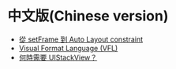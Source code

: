 # 中文版(Chinese version)

* [從 setFrame 到 Auto Layout constraint](https://medium.com/@denkeni/純程式碼-auto-layout-與概要教學-一-6077dd73dd3f)
* [Visual Format Language (VFL)](https://medium.com/@denkeni/心得-純程式碼-auto-layout-vfl-c4a1fe57db98)
* [何時需要 UIStackView？](https://medium.com/@denkeni/uistackview-programmatically-b349bb6a10e6)
